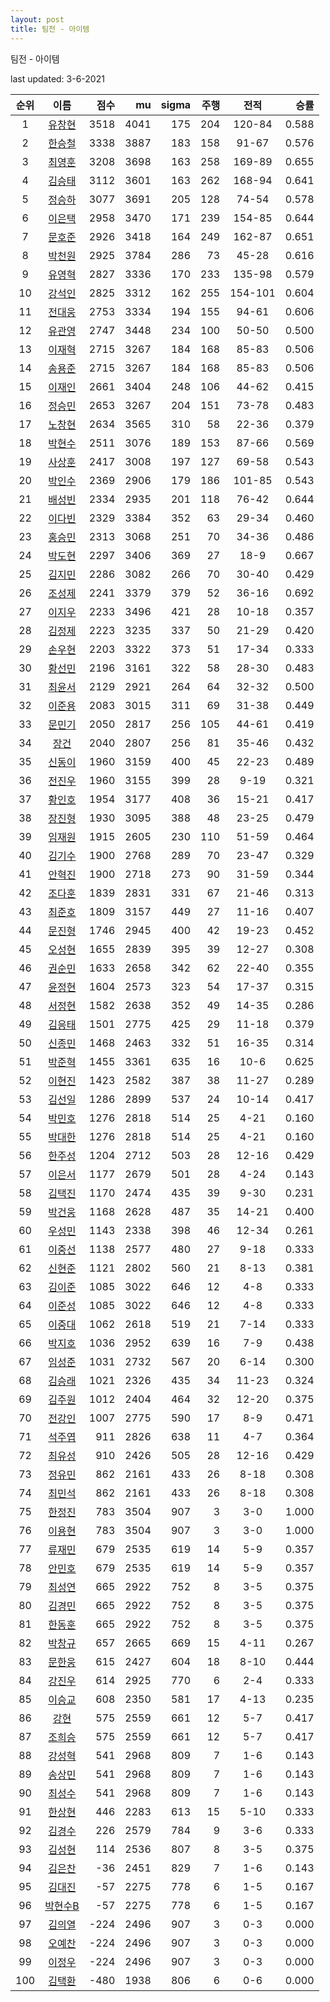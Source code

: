 ```yaml
---
layout: post
title: 팀전 - 아이템
---
```



팀전 - 아이템


last updated: 3-6-2021

| 순위 | 이름 | 점수 | mu | sigma | 주행 | 전적 | 승률 |
|:---:|:---:|---:|---:|---:|---:|:---:|---:|
| 1 | [유창현](../yuchanghyeon) | 3518 | 4041 | 175 | 204 | 120-84 | 0.588 |
| 2 | [한승철](../hanseungcheol) | 3338 | 3887 | 183 | 158 | 91-67 | 0.576 |
| 3 | [최영훈](../choiyeonghun) | 3208 | 3698 | 163 | 258 | 169-89 | 0.655 |
| 4 | [김승태](../gimseungtae) | 3112 | 3601 | 163 | 262 | 168-94 | 0.641 |
| 5 | [정승하](../jeongseungha) | 3077 | 3691 | 205 | 128 | 74-54 | 0.578 |
| 6 | [이은택](../ieuntaek) | 2958 | 3470 | 171 | 239 | 154-85 | 0.644 |
| 7 | [문호준](../munhojun) | 2926 | 3418 | 164 | 249 | 162-87 | 0.651 |
| 8 | [박천원](../bakcheonwon) | 2925 | 3784 | 286 | 73 | 45-28 | 0.616 |
| 9 | [유영혁](../yuyeonghyeok) | 2827 | 3336 | 170 | 233 | 135-98 | 0.579 |
| 10 | [강석인](../gangseokin) | 2825 | 3312 | 162 | 255 | 154-101 | 0.604 |
| 11 | [전대웅](../jeondaewoong) | 2753 | 3334 | 194 | 155 | 94-61 | 0.606 |
| 12 | [유관영](../yugwanyeong) | 2747 | 3448 | 234 | 100 | 50-50 | 0.500 |
| 13 | [이재혁](../ijaehyeok) | 2715 | 3267 | 184 | 168 | 85-83 | 0.506 |
| 14 | [송용준](../songyongjun) | 2715 | 3267 | 184 | 168 | 85-83 | 0.506 |
| 15 | [이재인](../ijaein) | 2661 | 3404 | 248 | 106 | 44-62 | 0.415 |
| 16 | [정승민](../jeongseungmin) | 2653 | 3267 | 204 | 151 | 73-78 | 0.483 |
| 17 | [노창현](../nochanghyeon) | 2634 | 3565 | 310 | 58 | 22-36 | 0.379 |
| 18 | [박현수](../bakhyeonsu) | 2511 | 3076 | 189 | 153 | 87-66 | 0.569 |
| 19 | [사상훈](../sasanghun) | 2417 | 3008 | 197 | 127 | 69-58 | 0.543 |
| 20 | [박인수](../bakinsu) | 2369 | 2906 | 179 | 186 | 101-85 | 0.543 |
| 21 | [배성빈](../baeseongbin) | 2334 | 2935 | 201 | 118 | 76-42 | 0.644 |
| 22 | [이다빈](../idabin) | 2329 | 3384 | 352 | 63 | 29-34 | 0.460 |
| 23 | [홍승민](../hongseungmin) | 2313 | 3068 | 251 | 70 | 34-36 | 0.486 |
| 24 | [박도현](../bakdohyeon) | 2297 | 3406 | 369 | 27 | 18-9 | 0.667 |
| 25 | [김지민](../gimjimin) | 2286 | 3082 | 266 | 70 | 30-40 | 0.429 |
| 26 | [조성제](../joseongje) | 2241 | 3379 | 379 | 52 | 36-16 | 0.692 |
| 27 | [이지우](../ijiu) | 2233 | 3496 | 421 | 28 | 10-18 | 0.357 |
| 28 | [김정제](../gimjeongje) | 2223 | 3235 | 337 | 50 | 21-29 | 0.420 |
| 29 | [손우현](../sonuhyeon) | 2203 | 3322 | 373 | 51 | 17-34 | 0.333 |
| 30 | [황선민](../hwangseongmin) | 2196 | 3161 | 322 | 58 | 28-30 | 0.483 |
| 31 | [최윤서](../choiyunseo) | 2129 | 2921 | 264 | 64 | 32-32 | 0.500 |
| 32 | [이준용](../ijunyong) | 2083 | 3015 | 311 | 69 | 31-38 | 0.449 |
| 33 | [문민기](../munmingi) | 2050 | 2817 | 256 | 105 | 44-61 | 0.419 |
| 34 | [장건](../janggeon) | 2040 | 2807 | 256 | 81 | 35-46 | 0.432 |
| 35 | [신동이](../shindongi) | 1960 | 3159 | 400 | 45 | 22-23 | 0.489 |
| 36 | [전진우](../jeonjinwoo) | 1960 | 3155 | 399 | 28 | 9-19 | 0.321 |
| 37 | [황인호](../hwanginho) | 1954 | 3177 | 408 | 36 | 15-21 | 0.417 |
| 38 | [장진형](../jangjinhyeong) | 1930 | 3095 | 388 | 48 | 23-25 | 0.479 |
| 39 | [임재원](../imjaewon) | 1915 | 2605 | 230 | 110 | 51-59 | 0.464 |
| 40 | [김기수](../gimgisu) | 1900 | 2768 | 289 | 70 | 23-47 | 0.329 |
| 41 | [안혁진](../anhyeokjin) | 1900 | 2718 | 273 | 90 | 31-59 | 0.344 |
| 42 | [조다훈](../jodahun) | 1839 | 2831 | 331 | 67 | 21-46 | 0.313 |
| 43 | [최준호](../choijunho) | 1809 | 3157 | 449 | 27 | 11-16 | 0.407 |
| 44 | [문진형](../munjinhyeong) | 1746 | 2945 | 400 | 42 | 19-23 | 0.452 |
| 45 | [오성현](../oseonghyeon) | 1655 | 2839 | 395 | 39 | 12-27 | 0.308 |
| 46 | [권순민](../gweonsoonmin) | 1633 | 2658 | 342 | 62 | 22-40 | 0.355 |
| 47 | [윤정현](../yunjeonghyeon) | 1604 | 2573 | 323 | 54 | 17-37 | 0.315 |
| 48 | [서정현](../seojeonghyeon) | 1582 | 2638 | 352 | 49 | 14-35 | 0.286 |
| 49 | [김응태](../gimeungtae) | 1501 | 2775 | 425 | 29 | 11-18 | 0.379 |
| 50 | [신종민](../shinjongmin) | 1468 | 2463 | 332 | 51 | 16-35 | 0.314 |
| 51 | [박준혁](../bakjunhyeok) | 1455 | 3361 | 635 | 16 | 10-6 | 0.625 |
| 52 | [이현진](../ihyeonjin) | 1423 | 2582 | 387 | 38 | 11-27 | 0.289 |
| 53 | [김선일](../gimseonil) | 1286 | 2899 | 537 | 24 | 10-14 | 0.417 |
| 54 | [박민호](../bakminho) | 1276 | 2818 | 514 | 25 | 4-21 | 0.160 |
| 55 | [박대한](../bakdaehan) | 1276 | 2818 | 514 | 25 | 4-21 | 0.160 |
| 56 | [한주성](../hanjuseong) | 1204 | 2712 | 503 | 28 | 12-16 | 0.429 |
| 57 | [이은서](../ieunseo) | 1177 | 2679 | 501 | 28 | 4-24 | 0.143 |
| 58 | [김택진](../gimtaekjin) | 1170 | 2474 | 435 | 39 | 9-30 | 0.231 |
| 59 | [박건웅](../bakgeonung) | 1168 | 2628 | 487 | 35 | 14-21 | 0.400 |
| 60 | [우성민](../useongmin) | 1143 | 2338 | 398 | 46 | 12-34 | 0.261 |
| 61 | [이중선](../ijungseon) | 1138 | 2577 | 480 | 27 | 9-18 | 0.333 |
| 62 | [신현준](../shinhyeonjun) | 1121 | 2802 | 560 | 21 | 8-13 | 0.381 |
| 63 | [김이준](../gimijun) | 1085 | 3022 | 646 | 12 | 4-8 | 0.333 |
| 64 | [이준성](../ijunseong) | 1085 | 3022 | 646 | 12 | 4-8 | 0.333 |
| 65 | [이중대](../ijungdae) | 1062 | 2618 | 519 | 21 | 7-14 | 0.333 |
| 66 | [박지호](../bakjiho) | 1036 | 2952 | 639 | 16 | 7-9 | 0.438 |
| 67 | [임성준](../imseongjun) | 1031 | 2732 | 567 | 20 | 6-14 | 0.300 |
| 68 | [김승래](../gimseungrae) | 1021 | 2326 | 435 | 34 | 11-23 | 0.324 |
| 69 | [김주원](../gimjuwon) | 1012 | 2404 | 464 | 32 | 12-20 | 0.375 |
| 70 | [전강인](../jeongangin) | 1007 | 2775 | 590 | 17 | 8-9 | 0.471 |
| 71 | [석주엽](../seokjuyeob) | 911 | 2826 | 638 | 11 | 4-7 | 0.364 |
| 72 | [최유성](../choiyuseong) | 910 | 2426 | 505 | 28 | 12-16 | 0.429 |
| 73 | [정유민](../jeongyumin) | 862 | 2161 | 433 | 26 | 8-18 | 0.308 |
| 74 | [최민석](../choiminseok) | 862 | 2161 | 433 | 26 | 8-18 | 0.308 |
| 75 | [한정진](../hanjeongjin) | 783 | 3504 | 907 | 3 | 3-0 | 1.000 |
| 76 | [이용현](../iyonghyeon) | 783 | 3504 | 907 | 3 | 3-0 | 1.000 |
| 77 | [류재민](../ryujaemin) | 679 | 2535 | 619 | 14 | 5-9 | 0.357 |
| 78 | [안민호](../anminho) | 679 | 2535 | 619 | 14 | 5-9 | 0.357 |
| 79 | [최성연](../choiseongyeon) | 665 | 2922 | 752 | 8 | 3-5 | 0.375 |
| 80 | [김경민](../gimgyeongmin) | 665 | 2922 | 752 | 8 | 3-5 | 0.375 |
| 81 | [한동훈](../handonghun) | 665 | 2922 | 752 | 8 | 3-5 | 0.375 |
| 82 | [박창규](../bakchanggyu) | 657 | 2665 | 669 | 15 | 4-11 | 0.267 |
| 83 | [문한웅](../munhanung) | 615 | 2427 | 604 | 18 | 8-10 | 0.444 |
| 84 | [강진우](../gangjinwu) | 614 | 2925 | 770 | 6 | 2-4 | 0.333 |
| 85 | [이승교](../iseunggyo) | 608 | 2350 | 581 | 17 | 4-13 | 0.235 |
| 86 | [강현](../ganghyeon) | 575 | 2559 | 661 | 12 | 5-7 | 0.417 |
| 87 | [조희승](../joheeseung) | 575 | 2559 | 661 | 12 | 5-7 | 0.417 |
| 88 | [강성혁](../gangseonghyeok) | 541 | 2968 | 809 | 7 | 1-6 | 0.143 |
| 89 | [송상민](../songsangmin) | 541 | 2968 | 809 | 7 | 1-6 | 0.143 |
| 90 | [최성수](../choiseongsu) | 541 | 2968 | 809 | 7 | 1-6 | 0.143 |
| 91 | [한상현](../hansanghyeon) | 446 | 2283 | 613 | 15 | 5-10 | 0.333 |
| 92 | [김경수](../gimgyeongsu) | 226 | 2579 | 784 | 9 | 3-6 | 0.333 |
| 93 | [김성현](../gimseonghyeon) | 114 | 2536 | 807 | 8 | 3-5 | 0.375 |
| 94 | [김은찬](../gimeunchan) | -36 | 2451 | 829 | 7 | 1-6 | 0.143 |
| 95 | [김대진](../gimdaejin) | -57 | 2275 | 778 | 6 | 1-5 | 0.167 |
| 96 | [박현수B](../bakhyeonsu-b) | -57 | 2275 | 778 | 6 | 1-5 | 0.167 |
| 97 | [김의열](../gimeuiyeol) | -224 | 2496 | 907 | 3 | 0-3 | 0.000 |
| 98 | [오예찬](../ohyechan) | -224 | 2496 | 907 | 3 | 0-3 | 0.000 |
| 99 | [이정우](../ijeongu) | -224 | 2496 | 907 | 3 | 0-3 | 0.000 |
| 100 | [김택환](../gimtaekhwan) | -480 | 1938 | 806 | 6 | 0-6 | 0.000 |
